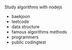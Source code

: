 Study algorithms with nodejs 

- baekjoon
- leetcode
- data structure
- famous algorithms methods
- programmers
- public codingtest

